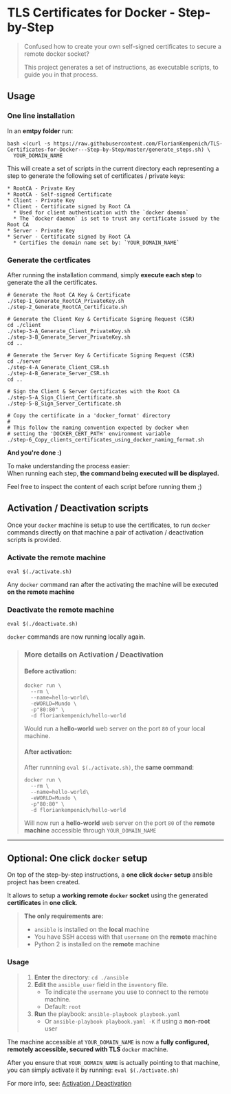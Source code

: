 # TLS Certificates for Docker - Step-by-Step

> Confused how to create your own self-signed certificates to secure a remote docker socket?
> 
> This project generates a set of instructions, as executable scripts, to guide you in
> that process.

## Usage

### One line installation
In an **emtpy folder** run:
```
bash <(curl -s https://raw.githubusercontent.com/FlorianKempenich/TLS-Certificates-for-Docker---Step-by-Step/master/generate_steps.sh) \
  YOUR_DOMAIN_NAME
```

This will create a set of scripts in the current directory each representing 
a step to generate the following set of certificates / private keys:

```
* RootCA - Private Key 
* RootCA - Self-signed Certificate 
* Client - Private Key 
* Client - Certificate signed by Root CA
  * Used for client authentication with the `docker daemon`
  * The `docker daemon` is set to trust any certificate issued by the Root CA
* Server - Private Key 
* Server - Certificate signed by Root CA
  * Certifies the domain name set by: `YOUR_DOMAIN_NAME`
```


### Generate the certficates

After running the installation command, simply **execute each step** to generate the all the certificates.

    # Generate the Root CA Key & Certificate
    ./step-1_Generate_RootCA_PrivateKey.sh
    ./step-2_Generate_RootCA_Certificate.sh

    # Generate the Client Key & Certificate Signing Request (CSR)
    cd ./client
    ./step-3-A_Generate_Client_PrivateKey.sh
    ./step-3-B_Generate_Server_PrivateKey.sh
    cd ..

    # Generate the Server Key & Certificate Signing Request (CSR)
    cd ./server
    ./step-4-A_Generate_Client_CSR.sh
    ./step-4-B_Generate_Server_CSR.sh
    cd ..

    # Sign the Client & Server Certificates with the Root CA
    ./step-5-A_Sign_Client_Certificate.sh
    ./step-5-B_Sign_Server_Certificate.sh

    # Copy the certificate in a 'docker_format' directory
    #
    # This follow the naming convention expected by docker when
    # setting the 'DOCKER_CERT_PATH' environment variable
    ./step-6_Copy_clients_certificates_using_docker_naming_format.sh

**And you're done :)**

To make understanding the process easier:  
When running each step, **the command being executed will be displayed.**

Feel free to inspect the content of each script before running them ;)

## Activation / Deactivation scripts

Once your `docker` machine is setup to use the certificates, to run `docker` commands
directly on that machine a pair of activation / deactivation scripts is provided.

### Activate the remote machine
```
eval $(./activate.sh)
```
Any `docker` command ran after the activating the machine will be executed **on the remote machine**

### Deactivate the remote machine
```
eval $(./deactivate.sh)
```
`docker` commands are now running locally again.

> ### More details on Activation / Deactivation
> #### Before activation:
> ```
> docker run \
>   --rm \
>   --name=hello-world\
>   -eWORLD=Mundo \
>   -p"80:80" \
>   -d floriankempenich/hello-world
> ```
> Would run a **hello-world** web server on the port `80` of your local machine.
> 
> #### After activation:
> After runnning `eval $(./activate.sh)`, the **same command**:
> ```
> docker run \
>   --rm \
>   --name=hello-world\
>   -eWORLD=Mundo \
>   -p"80:80" \
>   -d floriankempenich/hello-world
> ```
> Will now run a **hello-world** web server on the port `80` of the **remote machine** accessible through `YOUR_DOMAIN_NAME`
 
-------------

## Optional: One click `docker` setup
On top of the step-by-step instructions, a **one click `docker` setup** ansible 
project has been created.

It allows to setup a **working remote `docker` socket** using the generated **certificates** in **one click**.

> **The only requirements are:**
> * `ansible` is installed on the **local** machine
> * You have SSH access with that `username` on the **remote** machine 
> * Python 2 is installed on the **remote** machine

### Usage

> 1. **Enter** the directory: `cd ./ansible`
> 2. **Edit** the `ansible_user` field in the `inventory` file.
>    * To indicate the `username` you use to connect to the remote machine.
>    * Default: `root`
> 3. **Run** the playbook: `ansible-playbook playbook.yaml`
>    * Or `ansible-playbook playbook.yaml -K` if using a **non-root** user

The machine accessible at `YOUR_DOMAIN_NAME` is now a **fully configured, remotely accessible, secured with TLS** `docker` machine.

After you ensure that `YOUR_DOMAIN_NAME` is actually pointing to that machine, 
you can simply activate it by running: `eval $(./activate.sh)`

For more info, see: [Activation / Deactivation](http://)